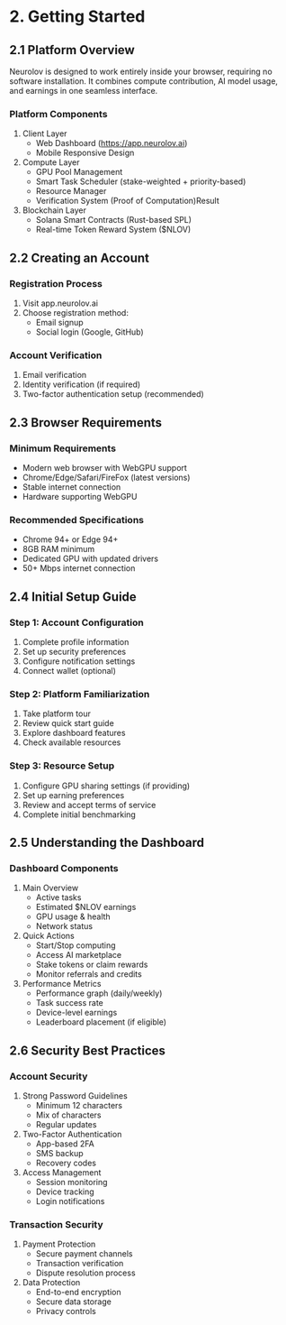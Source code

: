 # 2. Getting Started

## 2.1 Platform Overview

Neurolov is designed to work entirely inside your browser, requiring no software installation. It combines compute contribution, AI model usage, and earnings in one seamless interface.

### Platform Components

1. Client Layer
   * Web Dashboard (https://app.neurolov.ai)
   * Mobile Responsive Design
2. Compute Layer
   * GPU Pool Management
   * Smart Task Scheduler (stake-weighted + priority-based)
   * Resource Manager
   * Verification System (Proof of Computation)Result
3. Blockchain Layer
   * Solana Smart Contracts (Rust-based SPL)
   * Real-time Token Reward System ($NLOV)

## 2.2 Creating an Account

### Registration Process

1. Visit app.neurolov.ai
2. Choose registration method:
   * Email signup
   * Social login (Google, GitHub)

### Account Verification

1. Email verification
2. Identity verification (if required)
3. Two-factor authentication setup (recommended)

## 2.3 Browser Requirements

### Minimum Requirements

* Modern web browser with WebGPU support
* Chrome/Edge/Safari/FireFox (latest versions)
* Stable internet connection
* Hardware supporting WebGPU

### Recommended Specifications

* Chrome 94+ or Edge 94+
* 8GB RAM minimum
* Dedicated GPU with updated drivers
* 50+ Mbps internet connection

## 2.4 Initial Setup Guide

### Step 1: Account Configuration

1. Complete profile information
2. Set up security preferences
3. Configure notification settings
4. Connect wallet (optional)

### Step 2: Platform Familiarization

1. Take platform tour
2. Review quick start guide
3. Explore dashboard features
4. Check available resources

### Step 3: Resource Setup

1. Configure GPU sharing settings (if providing)
2. Set up earning preferences
3. Review and accept terms of service
4. Complete initial benchmarking

## 2.5 Understanding the Dashboard

### Dashboard Components

1. Main Overview
   * Active tasks
   * Estimated $NLOV earnings
   * GPU usage & health
   * Network status
2. Quick Actions
   * Start/Stop computing
   * Access AI marketplace
   * Stake tokens or claim rewards
   * Monitor referrals and credits
3. Performance Metrics
   * Performance graph (daily/weekly)
   * Task success rate
   * Device-level earnings
   * Leaderboard placement (if eligible)

## 2.6 Security Best Practices

### Account Security

1. Strong Password Guidelines
   * Minimum 12 characters
   * Mix of characters
   * Regular updates
2. Two-Factor Authentication
   * App-based 2FA
   * SMS backup
   * Recovery codes
3. Access Management
   * Session monitoring
   * Device tracking
   * Login notifications

### Transaction Security

1. Payment Protection
   * Secure payment channels
   * Transaction verification
   * Dispute resolution process
2. Data Protection
   * End-to-end encryption
   * Secure data storage
   * Privacy controls
